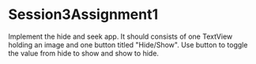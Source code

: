 # Session3Assignment1


Implement the hide and seek app. It should consists of one TextView holding an image and one
button titled "Hide/Show". Use button to toggle the value from hide to show and show to hide.
